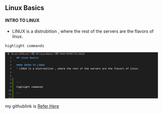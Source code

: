## Linux Basics 

#### INTRO TO LINUX     
* LINUX is a distrubition , where the rest of the servers are the flavors of linux.



```
highlight commands

```

![preview](./images/linux1.png)


my githublink is [Refer Here](https://github.com/devops-surya/devops-training/blob/main/18-oct-2020.md)